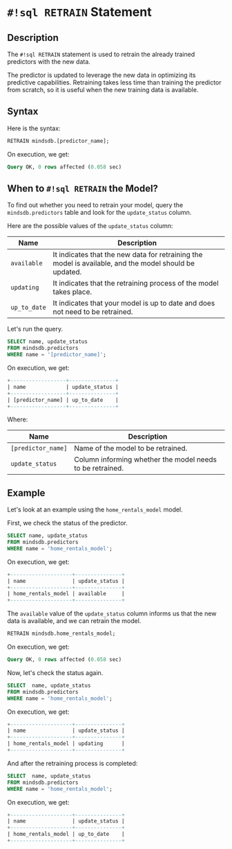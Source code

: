 # `#!sql RETRAIN` Statement

## Description

The `#!sql RETRAIN` statement is used to retrain the already trained predictors with the new data.

The predictor is updated to leverage the new data in optimizing its predictive capabilities. Retraining takes less time than training the predictor from scratch, so it is useful when the new training data is available.

## Syntax

Here is the syntax:

```sql
RETRAIN mindsdb.[predictor_name];
```

On execution, we get:

```sql
Query OK, 0 rows affected (0.058 sec)
```

## When to `#!sql RETRAIN` the Model?

To find out whether you need to retrain your model, query the `mindsdb.predictors` table and look for the `update_status` column.

Here are the possible values of the `update_status` column:

| Name          | Description                                                                                                 |
| ------------- | ----------------------------------------------------------------------------------------------------------- |
| `available`   | It indicates that the new data for retraining the model is available, and the model should be updated.      |
| `updating`    | It indicates that the retraining process of the model takes place.                                          |
| `up_to_date`  | It indicates that your model is up to date and does not need to be retrained.                               |

Let's run the query.

```sql
SELECT name, update_status
FROM mindsdb.predictors
WHERE name = '[predictor_name]';
```

On execution, we get:

```sql
+------------------+---------------+
| name             | update_status |
+------------------+---------------+
| [predictor_name] | up_to_date    |
+------------------+---------------+
```

Where:

| Name               | Description                                                  |
| ------------------ | ------------------------------------------------------------ |
| `[predictor_name]` | Name of the model to be retrained.                           |
| `update_status`    | Column informing whether the model needs to be retrained.    |

## Example

Let's look at an example using the `home_rentals_model` model.

First, we check the status of the predictor.

```sql
SELECT name, update_status
FROM mindsdb.predictors
WHERE name = 'home_rentals_model';
```

On execution, we get:

```sql
+--------------------+---------------+
| name               | update_status |
+--------------------+---------------+
| home_rentals_model | available     |
+--------------------+---------------+
```

The `available` value of the `update_status` column informs us that the new data is available, and we can retrain the model.

```sql
RETRAIN mindsdb.home_rentals_model;
```

On execution, we get:

```sql
Query OK, 0 rows affected (0.058 sec)
```

Now, let's check the status again.

```sql
SELECT  name, update_status
FROM mindsdb.predictors
WHERE name = 'home_rentals_model';
```

On execution, we get:

```sql
+--------------------+---------------+
| name               | update_status |
+--------------------+---------------+
| home_rentals_model | updating      |
+--------------------+---------------+
```

And after the retraining process is completed:

```sql
SELECT  name, update_status
FROM mindsdb.predictors
WHERE name = 'home_rentals_model';
```

On execution, we get:

```sql
+--------------------+---------------+
| name               | update_status |
+--------------------+---------------+
| home_rentals_model | up_to_date    |
+--------------------+---------------+
```
